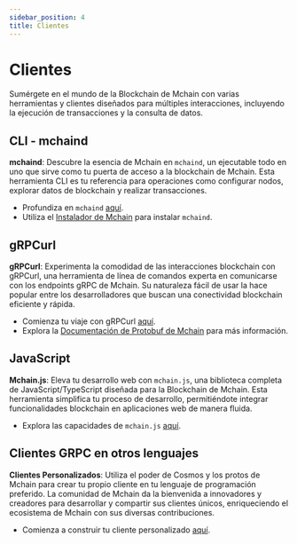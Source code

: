 ```yaml
---
sidebar_position: 4
title: Clientes
---
```


# Clientes

Sumérgete en el mundo de la Blockchain de Mchain con varias herramientas y clientes diseñados para múltiples interacciones, incluyendo la ejecución de transacciones y la consulta de datos.

## CLI - mchaind

**mchaind**: Descubre la esencia de Mchain en `mchaind`, un ejecutable todo en uno que sirve como tu puerta de acceso a la blockchain de Mchain. Esta herramienta CLI es tu referencia para operaciones como configurar nodos, explorar datos de blockchain y realizar transacciones.

- Profundiza en `mchaind` [aquí](/docs/develop/tools/mchaind).
- Utiliza el [Instalador de Mchain](https://get.mchain.network/) para instalar `mchaind`.

## gRPCurl

**gRPCurl**: Experimenta la comodidad de las interacciones blockchain con gRPCurl, una herramienta de línea de comandos experta en comunicarse con los endpoints gRPC de Mchain. Su naturaleza fácil de usar la hace popular entre los desarrolladores que buscan una conectividad blockchain eficiente y rápida.

- Comienza tu viaje con gRPCurl [aquí](https://github.com/fullstorydev/grpcurl).
- Explora la [Documentación de Protobuf de Mchain](https://github.com/MchainNetwork/mchain/blob/main/docs/proto/proto-docs.md) para más información.

## JavaScript

**Mchain.js**: Eleva tu desarrollo web con `mchain.js`, una biblioteca completa de JavaScript/TypeScript diseñada para la Blockchain de Mchain. Esta herramienta simplifica tu proceso de desarrollo, permitiéndote integrar funcionalidades blockchain en aplicaciones web de manera fluida.

- Explora las capacidades de `mchain.js` [aquí](https://github.com/MchainNetwork/mchainjs).

## Clientes GRPC en otros lenguajes

**Clientes Personalizados**: Utiliza el poder de Cosmos y los protos de Mchain para crear tu propio cliente en tu lenguaje de programación preferido. La comunidad de Mchain da la bienvenida a innovadores y creadores para desarrollar y compartir sus clientes únicos, enriqueciendo el ecosistema de Mchain con sus diversas contribuciones.

- Comienza a construir tu cliente personalizado [aquí](https://github.com/MchainNetwork/mchain/tree/main/proto/mchain).
